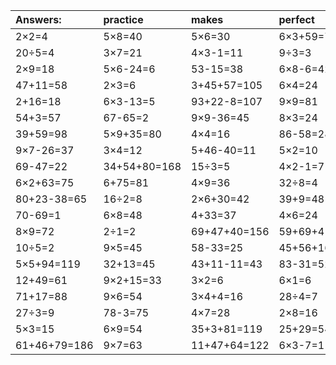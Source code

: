 | Answers: | practice | makes | perfect | ! |
| :--- | :--- | :--- | :--- | :--- |
| 2×2=4 | 5×8=40 | 5×6=30 | 6×3+59=77 | 10+36=46 | 
| 20÷5=4 | 3×7=21 | 4×3-1=11 | 9÷3=3 | 31+98-42=87 | 
| 2×9=18 | 5×6-24=6 | 53-15=38 | 6×8-6=42 | 3×8=24 | 
| 47+11=58 | 2×3=6 | 3+45+57=105 | 6×4=24 | 14+84=98 | 
| 2+16=18 | 6×3-13=5 | 93+22-8=107 | 9×9=81 | 5×5-13=12 | 
| 54+3=57 | 67-65=2 | 9×9-36=45 | 8×3=24 | 19+57=76 | 
| 39+59=98 | 5×9+35=80 | 4×4=16 | 86-58=28 | 79-16=63 | 
| 9×7-26=37 | 3×4=12 | 5+46-40=11 | 5×2=10 | 66+54+52=172 | 
| 69-47=22 | 34+54+80=168 | 15÷3=5 | 4×2-1=7 | 2×5=10 | 
| 6×2+63=75 | 6+75=81 | 4×9=36 | 32÷8=4 | 4×5=20 | 
| 80+23-38=65 | 16÷2=8 | 2×6+30=42 | 39+9=48 | 12÷4=3 | 
| 70-69=1 | 6×8=48 | 4+33=37 | 4×6=24 | 73-45=28 | 
| 8×9=72 | 2÷1=2 | 69+47+40=156 | 59+69+41=169 | 2×4=8 | 
| 10÷5=2 | 9×5=45 | 58-33=25 | 45+56+16=117 | 6×3=18 | 
| 5×5+94=119 | 32+13=45 | 43+11-11=43 | 83-31=52 | 3×9+17=44 | 
| 12+49=61 | 9×2+15=33 | 3×2=6 | 6×1=6 | 6×2=12 | 
| 71+17=88 | 9×6=54 | 3×4+4=16 | 28÷4=7 | 49÷7=7 | 
| 27÷3=9 | 78-3=75 | 4×7=28 | 2×8=16 | 55-34=21 | 
| 5×3=15 | 6×9=54 | 35+3+81=119 | 25+29=54 | 7×2=14 | 
| 61+46+79=186 | 9×7=63 | 11+47+64=122 | 6×3-7=11 | 8×8=64 | 
